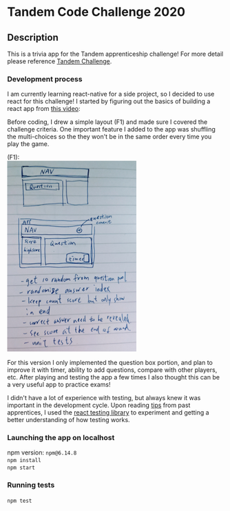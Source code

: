 # Tandem Code Challenge 2020

## Description

This is a trivia app for the Tandem apprenticeship challenge! For more detail please reference [Tandem Challenge](./Tandem_SEApprentice_Challenge_2020.pdf).

### Development process

I am currently learning react-native for a side project, so I decided to use react for this challenge! I started by figuring out the basics of building a react app from [this video](https://www.youtube.com/watch?v=Ke90Tje7VS0&ab_channel=ProgrammingwithMosh):

Before coding, I drew a simple layout (F1) and made sure I covered the challenge criteria. One important feature I added to the app was shuffling the multi-choices so the they won't be in the same order every time you play the game.

(F1):  
<img src="public/layout.jpg" alt="f1" width="300"/>

For this version I only implemented the question box portion, and plan to improve it with timer, ability to add questions, compare with other players, etc. After playing and testing the app a few times I also thought this can be a very useful app to practice exams!

I didn't have a lot of experience with testing, but always knew it was important in the development cycle. Upon reading [tips](https://madeintandem.com/blog/preparing-tandems-apprenticeship-code-challenge-interview/) from past apprentices, I used the [react testing library](https://testing-library.com/docs/react-testing-library/intro) to experiment and getting a better understanding of how testing works.

### Launching the app on localhost

npm version: `npm@6.14.8`  
`npm install`  
`npm start`

### Running tests

`npm test`
